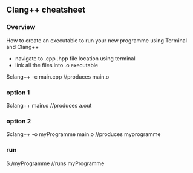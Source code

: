 ## Clang++ cheatsheet

### Overview
How to create an executable to run your new programme using Terminal and Clang++

- navigate to .cpp .hpp file location using terminal
- link all the files into .o executable

$clang++ -c main.cpp
//produces main.o

### option 1
$clang++ main.o
//produces a.out


### option 2
$clang++ -o myProgramme main.o 
//produces myprogramme

### run
$./myProgramme
//runs myProgramme
